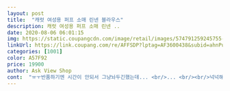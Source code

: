 ```yaml
---
layout: post 
title:  "캐럿 여성용 퍼프 소매 린넨 블라우스" 
description: 캐럿 여성용 퍼프 소매 린넨 ..
date: 2020-08-06 06:01:15 
img: https://static.coupangcdn.com/image/retail/images/574791259245755-342f44da-868c-4cf7-a73c-2e61e4c7fe04.jpg 
linkUrl: https://link.coupang.com/re/AFFSDP?lptag=AF3600438&subid=ahnPublicAsk&pageKey=1772375406&itemId=3017849724&vendorItemId=71006015524&traceid=V0-113-a7f96341e244f8f7 
categories: [1001] 
color: A57F92 
price: 19900 
author: Ask View Shop 
cont:  "ㅠㅜ반품하기엔 시간이 안되서 그냥놔두긴했는데... <br/>... <br/><br/>넉넉해서 편한데 어깨 부분 땜에<br/>마소재? 한여름에 입기에는<br/>박음질확인을 좀해서 보내주셔야겠내요 겨드랑이쪽이 다터져서 왔내요<br/>어깨가 넓어보임.<br/>.<br/> 먼가 생각했던 거랑은 다른듯<br/>" 
---
```

